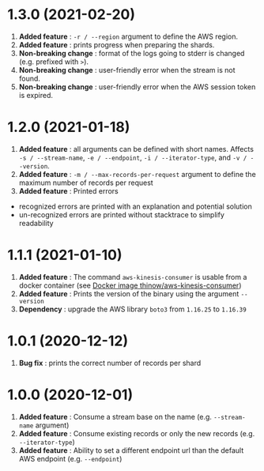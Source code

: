 # 1.3.0 (2021-02-20)

1. **Added feature** : `-r / --region` argument to define the AWS region.
2. **Added feature** : prints progress when preparing the shards.
3. **Non-breaking change** : format of the logs going to stderr is changed (e.g. prefixed with `>`).
4. **Non-breaking change** : user-friendly error when the stream is not found.
5. **Non-breaking change** : user-friendly error when the AWS session token is expired.

# 1.2.0 (2021-01-18)

1. **Added feature** : all arguments can be defined with short names. Affects `-s / --stream-name`, `-e / --endpoint`,
   `-i / --iterator-type`, and `-v / --version`.
2. **Added feature** : `-m / --max-records-per-request` argument to define the maximum number of records per request
3. **Added feature** : Printed errors

* recognized errors are printed with an explanation and potential solution
* un-recognized errors are printed without stacktrace to simplify readability

# 1.1.1 (2021-01-10)

1. **Added feature** : The command `aws-kinesis-consumer` is usable from a docker container
   (see [Docker image thinow/aws-kinesis-consumer](https://hub.docker.com/r/thinow/aws-kinesis-consumer))
2. **Added feature** : Prints the version of the binary using the argument `--version`
3. **Dependency** : upgrade the AWS library `boto3` from `1.16.25` to `1.16.39`

# 1.0.1 (2020-12-12)

1. **Bug fix** : prints the correct number of records per shard

# 1.0.0 (2020-12-01)

1. **Added feature** : Consume a stream base on the name (e.g. `--stream-name` argument)
2. **Added feature** : Consume existing records or only the new records (e.g. `--iterator-type`)
3. **Added feature** : Ability to set a different endpoint url than the default AWS endpoint (e.g. `--endpoint`)
